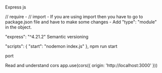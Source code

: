 Express js

// require  - 
// import  - If you are using import then you have to go to package.json file and have to make some changes - Add "type": "module"  in the object.

"express": "^4.21.2" 
Semantic versioning

  "scripts": {
    "start": "nodemon index.js"
  },
  npm run start


  port 


Read and understand cors
app.use(cors({
    origin: 'http://localhost:3000'
}))